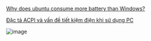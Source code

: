 [Why does ubuntu consume more battery than Windows?](https://www.reddit.com/r/Ubuntu/comments/8w931l/why_does_ubuntu_consume_more_battery_than_windows/)

[Đặc tả ACPI và vấn đề tiết kiệm điện khi sử dụng PC](https://phungvanhung.wordpress.com/2011/10/26/dặc-tả-acpi-va-vấn-dề-tiết-kiệm-diện-khi-sử-dụng-pc/)

![image](https://user-images.githubusercontent.com/22516811/163722942-695ffb0c-c7d9-4e74-b489-f50f43077ee3.png)
